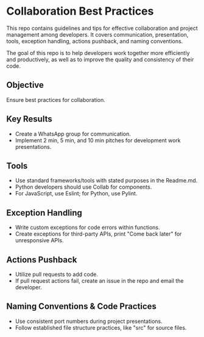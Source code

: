 # Collaboration Best Practices

This repo contains guidelines and tips for effective collaboration and project management among developers. It covers communication, presentation, tools, exception handling, actions pushback, and naming conventions.

The goal of this repo is to help developers work together more efficiently and productively, as well as to improve the quality and consistency of their code.

## Objective

Ensure best practices for collaboration.

## Key Results

- Create a WhatsApp group for communication.
- Implement 2 min, 5 min, and 10 min pitches for development work presentations.

## Tools

- Use standard frameworks/tools with stated purposes in the Readme.md.
- Python developers should use Collab for components.
- For JavaScript, use Eslint; for Python, use Pylint.

## Exception Handling

- Write custom exceptions for code errors within functions.
- Create exceptions for third-party APIs, print "Come back later" for unresponsive APIs.

## Actions Pushback

- Utilize pull requests to add code.
- If pull request actions fail, create an issue in the repo and email the developer.

## Naming Conventions & Code Practices

- Use consistent port numbers during project presentations.
- Follow established file structure practices, like "src" for source files.

